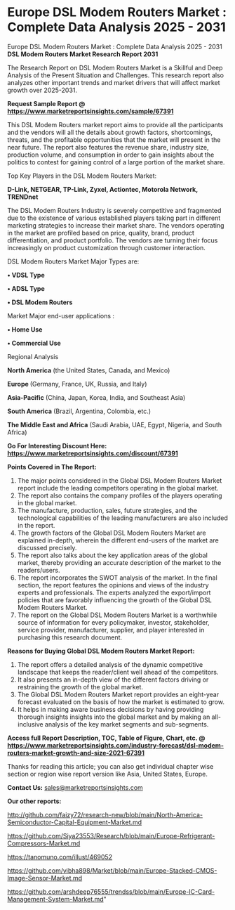 # Europe DSL Modem Routers Market : Complete Data Analysis 2025 - 2031
Europe DSL Modem Routers Market : Complete Data Analysis 2025 - 2031
<strong>DSL Modem Routers Market Research Report 2031</strong>

The Research Report on DSL Modem Routers Market is a Skillful and Deep Analysis of the Present Situation and Challenges. This research report also analyzes other important trends and market drivers that will affect market growth over 2025-2031.

<strong>Request Sample Report @ <a href=https://www.marketreportsinsights.com/sample/67391>https://www.marketreportsinsights.com/sample/67391</a></strong>

This DSL Modem Routers market report aims to provide all the participants and the vendors will all the details about growth factors, shortcomings, threats, and the profitable opportunities that the market will present in the near future. The report also features the revenue share, industry size, production volume, and consumption in order to gain insights about the politics to contest for gaining control of a large portion of the market share.

Top Key Players in the DSL Modem Routers Market:

<strong>D-Link, NETGEAR, TP-Link, Zyxel, Actiontec, Motorola Network, TRENDnet</strong>

The DSL Modem Routers Industry is severely competitive and fragmented due to the existence of various established players taking part in different marketing strategies to increase their market share. The vendors operating in the market are profiled based on price, quality, brand, product differentiation, and product portfolio. The vendors are turning their focus increasingly on product customization through customer interaction.

DSL Modem Routers Market Major Types are:

<strong>• VDSL Type

• ADSL Type

• DSL Modem Routers</strong>

Market Major end-user applications :

<strong>• Home Use

• Commercial Use</strong>

Regional Analysis

</u><strong><b>North America</b></strong> (the United States, Canada, and Mexico)

<strong><b>Europe </b></strong>(Germany, France, UK, Russia, and Italy)

<strong><b>Asia-Pacific</b></strong> (China, Japan, Korea, India, and Southeast Asia)

<strong><b>South America</b></strong> (Brazil, Argentina, Colombia, etc.)

<strong><b>The Middle East and Africa</b></strong> (Saudi Arabia, UAE, Egypt, Nigeria, and South Africa)

<strong>Go For Interesting Discount Here: <a href=https://www.marketreportsinsights.com/discount/67391>https://www.marketreportsinsights.com/discount/67391</a></strong>

<strong>Points Covered in The Report:</strong>
<ol>
  <li>The major points considered in the Global DSL Modem Routers Market report include the leading competitors operating in the global market.</li>
  <li>The report also contains the company profiles of the players operating in the global market.</li>
  <li>The manufacture, production, sales, future strategies, and the technological capabilities of the leading manufacturers are also included in the report.</li>
  <li>The growth factors of the Global DSL Modem Routers Market are explained in-depth, wherein the different end-users of the market are discussed precisely.</li>
  <li>The report also talks about the key application areas of the global market, thereby providing an accurate description of the market to the readers/users.</li>
  <li>The report incorporates the SWOT analysis of the market. In the final section, the report features the opinions and views of the industry experts and professionals. The experts analyzed the export/import policies that are favorably influencing the growth of the Global DSL Modem Routers Market.</li>
  <li>The report on the Global DSL Modem Routers Market is a worthwhile source of information for every policymaker, investor, stakeholder, service provider, manufacturer, supplier, and player interested in purchasing this research document.</li>
</ol>
<strong>Reasons for Buying Global DSL Modem Routers Market Report:</strong>

<ol>
  <li>The report offers a detailed analysis of the dynamic competitive landscape that keeps the reader/client well ahead of the competitors.</li>
  <li>It also presents an in-depth view of the different factors driving or restraining the growth of the global market.</li>
  <li>The Global DSL Modem Routers Market report provides an eight-year forecast evaluated on the basis of how the market is estimated to grow.</li>
  <li>It helps in making aware business decisions by having providing thorough insights insights into the global market and by making an all-inclusive analysis of the key market segments and sub-segments.</li>
</ol>
<strong>Access full Report Description, TOC, Table of Figure, Chart, etc. @ <a href=https://www.marketreportsinsights.com/industry-forecast/dsl-modem-routers-market-growth-and-size-2021-67391>https://www.marketreportsinsights.com/industry-forecast/dsl-modem-routers-market-growth-and-size-2021-67391</a></strong>


Thanks for reading this article; you can also get individual chapter wise section or region wise report version like Asia, United States, Europe.

<strong>Contact Us:</strong>
sales@marketreportsinsights.com

<strong>Our other reports:</strong>

<a href=http://github.com/faizy72/research-new/blob/main/North-America-Semiconductor-Capital-Equipment-Market.md>http://github.com/faizy72/research-new/blob/main/North-America-Semiconductor-Capital-Equipment-Market.md</a>

<a href=https://github.com/Siya23553/Research/blob/main/Europe-Refrigerant-Compressors-Market.md>https://github.com/Siya23553/Research/blob/main/Europe-Refrigerant-Compressors-Market.md</a>

<a href=https://tanomuno.com/illust/469052>https://tanomuno.com/illust/469052</a>

<a href=https://github.com/vibha898/Market/blob/main/Europe-Stacked-CMOS-Image-Sensor-Market.md>https://github.com/vibha898/Market/blob/main/Europe-Stacked-CMOS-Image-Sensor-Market.md</a>

<a href=https://github.com/arshdeep76555/trendss/blob/main/Europe-IC-Card-Management-System-Market.md>https://github.com/arshdeep76555/trendss/blob/main/Europe-IC-Card-Management-System-Market.md</a>"
